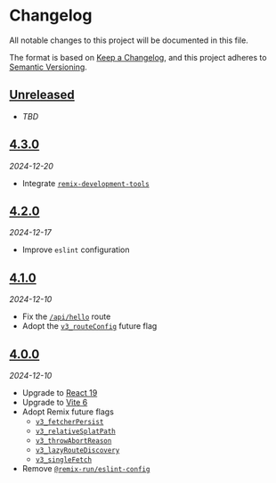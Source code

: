 # Changelog

All notable changes to this project will be documented in this file.

The format is based on [Keep a Changelog][keep-a-changelog],
and this project adheres to [Semantic Versioning][semver].

<!-- ## [X.Y.Z]
_YYYY-MM-DD_

### Added

-   TODO

### Changed

-   TODO

### Deprecated

-   TODO

### Removed

-   TODO

### Fixed

-   TODO

### Security

-   TODO -->

## [Unreleased]

- _TBD_

## [4.3.0][4.3.0]

_2024-12-20_

- Integrate [`remix-development-tools`][remix-development-tools]

## [4.2.0][4.2.0]

_2024-12-17_

- Improve `eslint` configuration

## [4.1.0][4.1.0]

_2024-12-10_

- Fix the [`/api/hello`][api-hello] route
- Adopt the [`v3_routeConfig`][v3-routeConfig] future flag

## [4.0.0][4.0.0]

_2024-12-10_

- Upgrade to [React 19][react-19]
- Upgrade to [Vite 6][vite-6]
- Adopt Remix future flags
    - [`v3_fetcherPersist`][v3-fetcherPersist]
    - [`v3_relativeSplatPath`][v3-relativeSplatPath]
    - [`v3_throwAbortReason`][v3-throwAbortReason]
    - [`v3_lazyRouteDiscovery`][v3-lazyRouteDiscovery]
    - [`v3_singleFetch`][v3-singleFetch]
- Remove [`@remix-run/eslint-config`][remix-run-eslint-config]

[unreleased]: https://github.com/bradgarropy/remix-starter/compare/v4.3.0...HEAD
[4.3.0]: https://github.com/bradgarropy/remix-starter/releases/tag/v4.3.0
[4.2.0]: https://github.com/bradgarropy/remix-starter/releases/tag/v4.2.0
[4.1.0]: https://github.com/bradgarropy/remix-starter/releases/tag/v4.1.0
[4.0.0]: https://github.com/bradgarropy/remix-starter/releases/tag/v4.0.0
[keep-a-changelog]: https://keepachangelog.com
[semver]: https://semver.org
[react-19]: https://react.dev/blog/2024/12/05/react-19
[vite-6]: https://vite.dev/blog/announcing-vite6
[v3-fetcherPersist]: https://remix.run/docs/en/main/start/future-flags#v3_fetcherpersist
[v3-relativeSplatPath]: https://remix.run/docs/en/main/start/future-flags#v3_relativesplatpath
[v3-throwAbortReason]: https://remix.run/docs/en/main/start/future-flags#v3_throwabortreason
[v3-lazyRouteDiscovery]: https://remix.run/docs/en/main/start/future-flags#v3_lazyroutediscovery
[v3-singleFetch]: https://remix.run/docs/en/main/start/future-flags#v3_singlefetch
[v3-routeConfig]: https://remix.run/docs/en/main/start/future-flags#v3_routeconfig
[remix-run-eslint-config]: https://remix.run/docs/en/main/start/future-flags#remix-runeslint-config
[api-hello]: https://remix-starter-bradgarropy.vercel.app/api/hello
[remix-development-tools]: https://remix-development-tools.fly.dev
